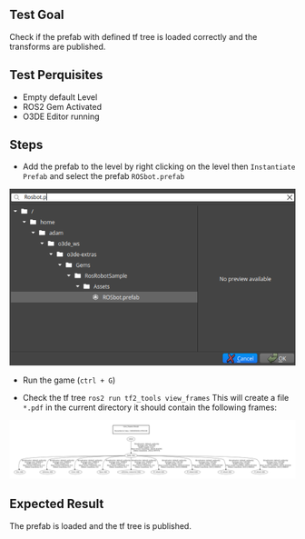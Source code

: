 ## Test Goal

Check if the prefab with defined tf tree is loaded correctly and the transforms are published.

## Test Perquisites

- Empty default Level
- ROS2 Gem Activated
- O3DE Editor running

## Steps

- Add the prefab to the level by right clicking on the level then `Instantiate Prefab` and select the prefab `ROSbot.prefab`

![add prefab](asset/add-prefab.png)

- Run the game (`ctrl + G`)

- Check the tf tree `ros2 run tf2_tools view_frames` This will create a file `*.pdf` in the current directory it should contain the following frames:

![tf tree](asset/frames.png)

## Expected Result

The prefab is loaded and the tf tree is published.